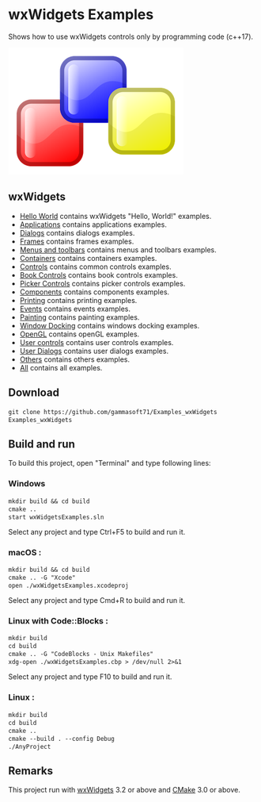 # wxWidgets Examples

Shows how to use wxWidgets controls only by programming code (c++17).

[![wxwidgets](docs/Pictures/wxwidgets_header.png)](https://gammasoft71.wixsite.com/gammasoft/wxwidgets)

## wxWidgets

* [Hello World](src/HelloWorlds/README.md) contains wxWidgets "Hello, World!" examples.
* [Applications](src/Applications/README.md) contains applications examples.
* [Dialogs](src/Dialogs/README.md) contains dialogs examples.
* [Frames](src/Frames/README.md) contains frames examples.
* [Menus and toolbars](src/MenusAndToolbars/README.md) contains menus and toolbars examples.
* [Containers](src/Containers/README.md) contains containers examples.
* [Controls](src/Controls/README.md) contains common controls examples.
* [Book Controls](src/BookControls/README.md) contains book controls examples.
* [Picker Controls](src/PickerControls/README.md) contains picker controls examples.
* [Components](src/Components/README.md) contains components examples.
* [Printing](src/Printing/README.md) contains printing examples.
* [Events](src/Events/README.md) contains events examples.
* [Painting](src/Painting/README.md) contains painting examples.
* [Window Docking](src/WindowDocking/README.md) contains windows docking examples.
* [OpenGL](src/OpenGL/README.md) contains openGL examples.
* [User controls](src/UserControls/README.md) contains user controls examples.
* [User Dialogs](src/UserDialogs/README.md) contains user dialogs examples.
* [Others](src/Others/README.md) contains others examples.
* [All](src/README.md) contains all examples.

## Download

``` shell
git clone https://github.com/gammasoft71/Examples_wxWidgets Examples_wxWidgets
```

## Build and run

To build this project, open "Terminal" and type following lines:

### Windows
``` shell
mkdir build && cd build
cmake ..
start wxWidgetsExamples.sln
```

Select any project and type Ctrl+F5 to build and run it.

### macOS :

``` shell
mkdir build && cd build
cmake .. -G "Xcode"
open ./wxWidgetsExamples.xcodeproj
```

Select any project and type Cmd+R to build and run it.

### Linux with Code::Blocks :

``` shell
mkdir build
cd build
cmake .. -G "CodeBlocks - Unix Makefiles"
xdg-open ./wxWidgetsExamples.cbp > /dev/null 2>&1
```

Select any project and type F10 to build and run it.

### Linux :

``` shell
mkdir build
cd build
cmake ..
cmake --build . --config Debug
./AnyProject
```

## Remarks

This project run with [wxWidgets](https://www.wxwidgets.org) 3.2 or above and [CMake](https://cmake.org) 3.0 or above.
